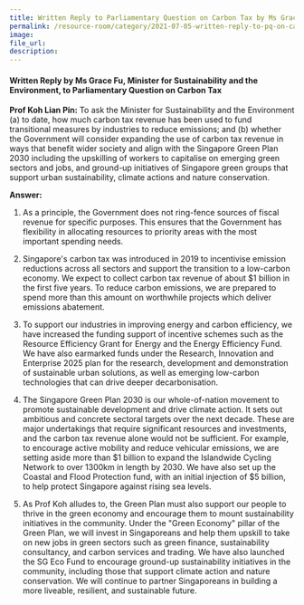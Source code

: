 ```yaml
---  
title: Written Reply to Parliamentary Question on Carbon Tax by Ms Grace Fu, Minister for Sustainability and the Environment  
permalink: /resource-room/category/2021-07-05-written-reply-to-pq-on-carbon-tax/ 
image:  
file_url:  
description:  
---  
```


#### Written Reply by Ms Grace Fu, Minister for Sustainability and the Environment, to Parliamentary Question on Carbon Tax

**Prof Koh Lian Pin:** To ask the Minister for Sustainability and the Environment (a) to date, how much carbon tax revenue has been used to fund transitional measures by industries to reduce emissions; and (b) whether the Government will consider expanding the use of carbon tax revenue in ways that benefit wider society and align with the Singapore Green Plan 2030 including the upskilling of workers to capitalise on emerging green sectors and jobs, and ground-up initiatives of Singapore green groups that support urban sustainability, climate actions and nature conservation.

**Answer:**

1. As a principle, the Government does not ring-fence sources of fiscal revenue for specific purposes. This ensures that the Government has flexibility in allocating resources to priority areas with the most important spending needs.

2. Singapore&#39;s carbon tax was introduced in 2019 to incentivise emission reductions across all sectors and support the transition to a low-carbon economy. We expect to collect carbon tax revenue of about $1 billion in the first five years. To reduce carbon emissions, we are prepared to spend more than this amount on worthwhile projects which deliver emissions abatement.

3. To support our industries in improving energy and carbon efficiency, we have increased the funding support of incentive schemes such as the Resource Efficiency Grant for Energy and the Energy Efficiency Fund. We have also earmarked funds under the Research, Innovation and Enterprise 2025 plan for the research, development and demonstration of sustainable urban solutions, as well as emerging low-carbon technologies that can drive deeper decarbonisation.

4. The Singapore Green Plan 2030 is our whole-of-nation movement to promote sustainable development and drive climate action. It sets out ambitious and concrete sectoral targets over the next decade. These are major undertakings that require significant resources and investments, and the carbon tax revenue alone would not be sufficient. For example, to encourage active mobility and reduce vehicular emissions, we are setting aside more than $1 billion to expand the Islandwide Cycling Network to over 1300km in length by 2030. We have also set up the Coastal and Flood Protection fund, with an initial injection of $5 billion, to help protect Singapore against rising sea levels.

5. As Prof Koh alludes to, the Green Plan must also support our people to thrive in the green economy and encourage them to mount sustainability initiatives in the community. Under the &quot;Green Economy&quot; pillar of the Green Plan, we will invest in Singaporeans and help them upskill to take on new jobs in green sectors such as green finance, sustainability consultancy, and carbon services and trading. We have also launched the SG Eco Fund to encourage ground-up sustainability initiatives in the community, including those that support climate action and nature conservation. We will continue to partner Singaporeans in building a more liveable, resilient, and sustainable future.
